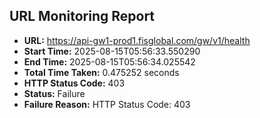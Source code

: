 ## URL Monitoring Report

- **URL:** https://api-gw1-prod1.fisglobal.com/gw/v1/health
- **Start Time:** 2025-08-15T05:56:33.550290
- **End Time:** 2025-08-15T05:56:34.025542
- **Total Time Taken:** 0.475252 seconds
- **HTTP Status Code:** 403
- **Status:** Failure
- **Failure Reason:** HTTP Status Code: 403
